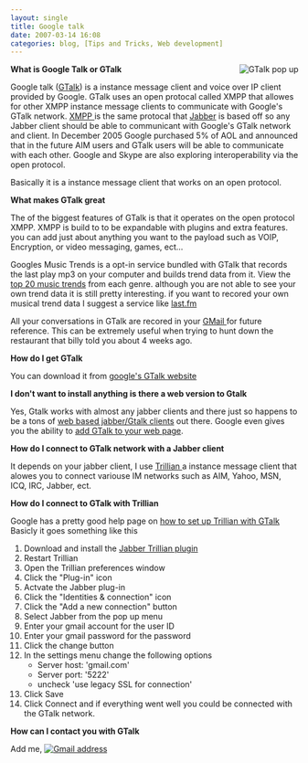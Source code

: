 ```yaml
---
layout: single
title: Google talk 
date: 2007-03-14 16:08
categories: blog, [Tips and Tricks, Web development]
---
```

<a href="/public/uploads/2007/03/chat_popout.png" title="GTalk pop up"><img src="/public/uploads/2007/03/chat_popout.png" alt="GTalk pop up" align="right" /></a>

<strong>What is Google Talk or GTalk </strong>

Google talk (<a href="http://www.google.com/talk/">GTalk</a>) is a instance message client and voice over IP client provided by Google. GTalk uses an open protocal called XMPP that allowes for other XMPP instance message clients to communicate with Google's GTalk network. <a href="http://www.xmpp.org/">XMPP  </a>is the same protocal that <a href="http://en.wikipedia.org/wiki/Jabber">Jabber</a> is based off so any Jabber client should be able to communicant with Google's GTalk network and client. In December 2005 Google purchased 5% of AOL and announced that in the future AIM users and GTalk users will be able to communicate with each other. Google and Skype are also exploring interoperability via the open protocol.

Basically it is a instance message client that works on an open protocol.

<strong>What makes GTalk great</strong>

The of the biggest features of GTalk is that it operates on the open protocol XMPP. XMPP is build to to be expandable with plugins and extra features.  you can add just about anything you want to the payload such as VOIP, Encryption, or video messaging, games, ect...

Googles Music Trends is a opt-in service bundled with GTalk that records the last play mp3 on your computer and builds trend data from it.  View the <a href="http://www.google.com/trends/music">top 20 music trends</a> from each genre.  although you are not able to see your own trend data it is still pretty interesting.  if you want to recored your own musical trend data I suggest a service like <a href="http://www.last.fm/">last.fm</a>

All your conversations in GTalk are recored in your <a href="http://mail.google.com/mail/">GMail </a>for future reference. This can be extremely useful when trying to hunt down the restaurant that billy told you about 4 weeks ago.

<strong>How do I get GTalk</strong>

You can download it from <a href="http://www.google.com/talk/">google's GTalk website</a>

<strong>I don't want to install anything is there a web version to Gtalk </strong>

Yes, Gtalk works with almost any jabber clients and there just so happens to be a tons of <a href="http://www.abluestar.com/utilities/gtalk/">web based jabber/Gtalk clients</a> out there. Google even gives you the ability to <a href="http://gmodules.com/ig/creator">add GTalk to your web page</a>.

<strong>How do I connect to GTalk network with a Jabber client </strong>

It depends on your jabber client, I use <a href="http://www.ceruleanstudios.com/">Trillian </a>a instance message client that alowes you to connect variouse IM networks such as AIM, Yahoo, MSN, ICQ, IRC, Jabber, ect.

<strong>How do I connect to GTalk with Trillian  </strong>

Google has a pretty good help page on <a href="http://www.google.com/support/talk/bin/answer.py?answer=24077">how to set up Trillian with GTalk</a>
Basicly it goes something like this
<ol>
	<li>Download and install the <a href="http://ceruleanstudios.com/downloads/detail.php?item=313">Jabber Trillian plugin</a></li>
	<li>Restart Trillian</li>
	<li>Open the Trillian preferences window</li>
	<li>Click the "Plug-in" icon</li>
	<li>Actvate the Jabber plug-in</li>
	<li>Click the "Identities &amp; connection" icon</li>
	<li>Click the "Add a new connection" button</li>
	<li>Select Jabber from the pop up menu</li>
	<li>Enter your gmail account for the user ID</li>
	<li>Enter your gmail password for the password</li>
	<li>Click the change button</li>
	<li>In the settings menu change the following options
<ul>
	<li>Server host: 'gmail.com'</li>
	<li>Server port: '5222'</li>
	<li>uncheck 'use legacy SSL for connection'</li>
</ul>
</li>
	<li>Click Save</li>
	<li>Click Connect and if everything went well you could be connected with the GTalk network.</li>
</ol>
<strong>How can I contact you with GTalk </strong>

Add me,  <a href="/public/uploads/2007/03/funvills_email.png" title="Gmail address"><img src="/public/uploads/2007/03/funvills_email.png" alt="Gmail address" /></a>
